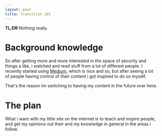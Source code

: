```yaml
---
layout: post
title: Transition 101
---
```


**TL;DR** Nothing really.

# Background knowledge
So after getting more and more interested in the space of security and things a like, i watched and read stuff from a lot of different people. I recently started using [Medium](https://medium.com), which is nice and so, but after seeing a lot of people having control of their content i got inspired to do so myself.

That's the reason Im switching to having my content in the future over here.

# The plan

What i want with my little site on the internet is to teach and inspire people, and get my opinions out their and my knowledge in general in the areas i follow.

